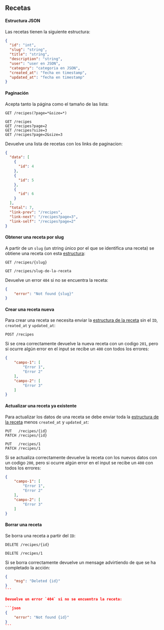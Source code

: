 ## Recetas

#### Estructura JSON

Las recetas tienen la siguiente estructura:

```json
{
  "id": "int",
  "slug": "string",
  "title": "string",
  "description": "string",
  "user": "user en JSON",
  "category": "categoria en JSON",
  "created_at": "fecha en timestamp",
  "updated_at": "fecha en timestamp"
}
```

#### Paginación

Acepta tanto la página como el tamaño de las lista:

```
GET /recipes(?page=*&size=*)

GET /recipes
GET /recipes?page=2
GET /recipes?size=3
GET /recipes?page=2&size=3
```

Devuelve una lista de recetas con los links de paginacion:

```json
{
  "data": [
    {
      "id": 4
    },
    {
      "id": 5
    },
    {
      "id": 6
    }
  ],
  "total": 7,
  "link-prev": "/recipes",
  "link-next": "/recipes?page=3",
  "link-self": "/recipes?page=2"
}
```

#### Obtener una receta por slug

A partir de un `slug` (un string único por el que se identifica una receta) se obtiene una receta con esta [estructura](#estructura-json):

```
GET /recipes/{slug}

GET /recipes/slug-de-la-receta
```

Devuelve un error `404` si no se encuentra la receta:

```json
{
    "error": "Not found {slug}"
}
```

#### Crear una receta nueva

Para crear una receta se necesita enviar la [estructura de la receta](#estructura-json) sin el `ID`, `created_at` y `updated_at`:

```
POST /recipes
```

Si se crea correctamente devuelve la nueva receta con un codigo `201`, pero si ocurre algún error en el input se recibe un `400` con todos los errores:

```json
{
    "campo-1": [
        "Error 1",
        "Error 2"
    ],
    "campo-2": [
        "Error 3"
    ]
}
```


#### Actualizar una receta ya existente

Para actualizar los datos de una receta se debe enviar toda la [estructura de la receta](#estructura-json) menos `created_at` y `updated_at`:

```
PUT   /recipes/{id}
PATCH /recipes/{id}

PUT   /recipes/1
PATCH /recipes/1
```

Si se actualiza correctamente devuelve la receta con los nuevos datos con un codigo `200`, pero si ocurre algún error en el input se recibe un `400` con todos los errores:

```json
{
    "campo-1": [
        "Error 1",
        "Error 2"
    ],
    "campo-2": [
        "Error 3"
    ]
}
```


#### Borrar una receta

Se borra una receta a partir del `ID`:

```
DELETE /recipes/{id}

DELETE /recipes/1
```

Si se borra correctamente devuelve un mensage advirtiendo de que se ha completado la acción:

````json
{
    "msg": "Deleted {id}"
}
```

Devuelve un error `404` si no se encuentra la receta:

```json
{
    "error": "Not found {id}"
}
```
